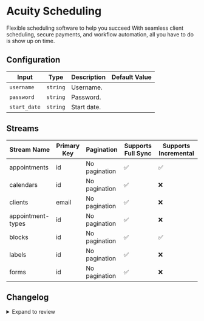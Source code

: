 # Acuity Scheduling
Flexible scheduling software to help you succeed
With seamless client scheduling, secure payments, and workflow automation, all you have to do is show up on time.

## Configuration

| Input | Type | Description | Default Value |
|-------|------|-------------|---------------|
| `username` | `string` | Username.  |  |
| `password` | `string` | Password.  |  |
| `start_date` | `string` | Start date.  |  |

## Streams
| Stream Name | Primary Key | Pagination | Supports Full Sync | Supports Incremental |
|-------------|-------------|------------|---------------------|----------------------|
| appointments | id | No pagination | ✅ |  ✅  |
| calendars | id | No pagination | ✅ |  ❌  |
| clients | email | No pagination | ✅ |  ❌  |
| appointment-types | id | No pagination | ✅ |  ❌  |
| blocks | id | No pagination | ✅ |  ✅  |
| labels | id | No pagination | ✅ |  ❌  |
| forms | id | No pagination | ✅ |  ❌  |

## Changelog

<details>
  <summary>Expand to review</summary>

| Version          | Date              | Pull Request | Subject        |
|------------------|-------------------|--------------|----------------|
| 0.0.1 | 2025-07-02 | | Initial release by [@chanronson](https://github.com/chanronson) via Connector Builder |

</details>

